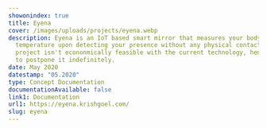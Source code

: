 ```yaml
---
showonindex: true
title: Eyena
cover: /images/uploads/projects/eyena.webp
description: Eyena is an IoT based smart mirror that measures your body
  temperature upon detecting your presence without any physical contact. The
  project isn't econonmically feasible with the current technology, hence I had
  to postpone it indefinitely.
date: May 2020
datestamp: "05.2020"
type: Concept Documentation
documentationAvailable: false
link1: Documentation
url1: https://eyena.krishgoel.com/
slug: eyena
---
```

